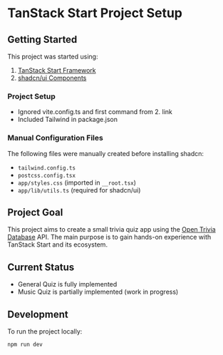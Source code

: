 # TanStack Start Project Setup

## Getting Started

This project was started using:

1. [TanStack Start Framework](https://tanstack.com/start/latest/docs/framework/react/build-from-scratch)
2. [shadcn/ui Components](https://ui.shadcn.com/docs/installation/tanstack)

### Project Setup

- Ignored vite.config.ts and first command from 2. link
- Included Tailwind in package.json

### Manual Configuration Files

The following files were manually created before installing shadcn:

- `tailwind.config.ts`
- `postcss.config.tsx`
- `app/styles.css` (imported in `__root.tsx`)
- `app/lib/utils.ts` (required for shadcn/ui)

## Project Goal

This project aims to create a small trivia quiz app using the [Open Trivia Database](https://opentdb.com/) API. The main purpose is to gain hands-on experience with TanStack Start and its ecosystem.

## Current Status

- General Quiz is fully implemented
- Music Quiz is partially implemented (work in progress)

## Development

To run the project locally:

```bash
npm run dev
```
